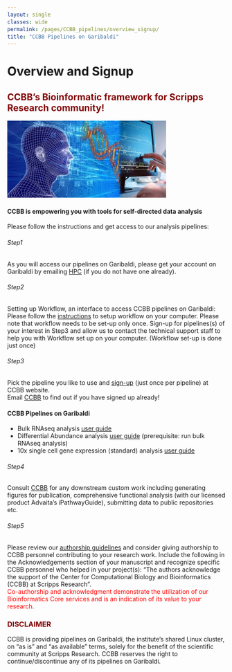 ```yaml
--- 
layout: single
classes: wide
permalink: /pages/CCBB_pipelines/overview_signup/
title: "CCBB Pipelines on Garibaldi"
---
```


#  Overview	and Signup
## <span style="color:maroon"> CCBB’s Bioinformatic framework for Scripps Research community! </span>
![CCBB IMAGE](../assets/images/ccbb_website_logo.jpeg)  
#### CCBB is empowering you with tools for self-directed data analysis

Please follow the instructions and get access to our analysis pipelines:

###### Step1 
As you will access our pipelines on Garibaldi, please get your account on Garibaldi by emailing [HPC](mailto:hpc@scripps.edu) (if you do not have one already).

###### Step2
Setting up Workflow, an interface to access CCBB pipelines on Garibaldi:
Please follow the [instructions](https://github.com/ScrippsCCBB/CCBBwebsite/blob/main/WorkFlow_User_Setup_Guide_May2025.pdf) to setup workflow on your computer.
Please note that workflow needs to be set-up only once.
Sign-up for pipelines(s) of your interest in Step3 and allow us to contact the technical support staff to help you with Workflow set up on your computer. (Workflow set-up is done just once)

###### Step3 
Pick the pipeline you like to use and [sign-up](https://www.jotform.com/form/250426140772148) (just once per pipeline) at CCBB website.  
Email [CCBB](mailto:ccbb@scripps.edu) to find out if you have signed up already!

#### CCBB Pipelines on Garibaldi 
- Bulk RNAseq analysis [user guide](../CCBB_pipelines/bulk_RNAseq.md)
- Differential Abundance analysis [user guide](../CCBB_pipelines/differential_abundance.md) (prerequisite: run bulk RNAseq analysis)
- 10x single cell gene expression (standard) analysis [user guide](../CCBB_pipelines/10xscGEX/)

###### Step4 
Consult [CCBB](mailto:ccbb@scripps.edu) for any downstream custom work including generating figures for publication, comprehensive functional analysis (with our licensed product Advaita’s iPathwayGuide), submitting data to public repositories etc. 

###### Step5 
Please review our [authorship guidelines](../subpages/CCBB_guidelines.md) and consider giving authorship to CCBB personnel contributing to your research work. Include the following in the Acknowledgements section of your manuscript and recognize specific CCBB personnel who helped in your project(s): 
“The authors acknowledge the support of the Center for Computational Biology and Bioinformatics (CCBB) at Scripps Research”.\
<span style="color:red"> Co-authorship and acknowledgment demonstrate the utilization of our Bioinformatics Core services and is an indication of its value to your research. </span>

### <span style="color:maroon"> DISCLAIMER </span>
CCBB is providing pipelines on Garibaldi, the institute’s shared Linux cluster, on “as is” and “as available” terms, solely for the benefit of the scientific community at Scripps Research. CCBB reserves the right to continue/discontinue any of its pipelines on Garibaldi.


